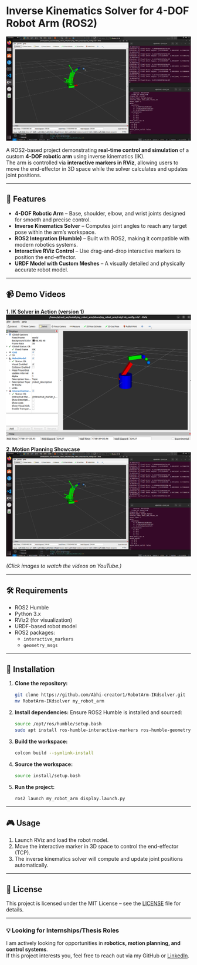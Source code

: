# Inverse Kinematics Solver for 4-DOF Robot Arm (ROS2)

![Project Demo](assets/Screenshot_2.png)

A ROS2-based project demonstrating **real-time control and simulation** of a custom **4-DOF robotic arm** using inverse kinematics (IK).  
The arm is controlled via **interactive markers in RViz**, allowing users to move the end-effector in 3D space while the solver calculates and updates joint positions.

---

## 🚀 Features
- **4-DOF Robotic Arm** – Base, shoulder, elbow, and wrist joints designed for smooth and precise control.  
- **Inverse Kinematics Solver** – Computes joint angles to reach any target pose within the arm’s workspace.  
- **ROS2 Integration (Humble)** – Built with ROS2, making it compatible with modern robotics systems.  
- **Interactive RViz Control** – Use drag-and-drop interactive markers to position the end-effector.  
- **URDF Model with Custom Meshes** – A visually detailed and physically accurate robot model.

---

## 📹 Demo Videos

**1. IK Solver in Action (version 1)**  
[![IK solver demo in V1](assets/Screenshot_1.png)](https://youtu.be/b1hVl7t81uQ)

**2. Motion Planning Showcase**  
[![Final fully Mesh Demo](assets/screenshot_2.png)](https://youtu.be/3FyhsID-Q4M)

*(Click images to watch the videos on YouTube.)*

---

## 🛠 Requirements
- ROS2 Humble
- Python 3.x
- RViz2 (for visualization)
- URDF-based robot model
- ROS2 packages:
  - `interactive_markers`
  - `geometry_msgs`

---

## 🔧 Installation

1. **Clone the repository:**
    ```bash
    git clone https://github.com/Abhi-creator1/RobotArm-IKdsolver.git
    mv RobotArm-IKdsolver my_robot_arm
    ```

2. **Install dependencies:**
    Ensure ROS2 Humble is installed and sourced:
    ```bash
    source /opt/ros/humble/setup.bash
    sudo apt install ros-humble-interactive-markers ros-humble-geometry-msgs
    ```

3. **Build the workspace:**
    ```bash
    colcon build --symlink-install
    ```

4. **Source the workspace:**
    ```bash
    source install/setup.bash
    ```

5. **Run the project:**
    ```bash
    ros2 launch my_robot_arm display.launch.py
    ```

---

## 🎮 Usage
1. Launch RViz and load the robot model.  
2. Move the interactive marker in 3D space to control the end-effector (TCP).  
3. The inverse kinematics solver will compute and update joint positions automatically.  

---

## 📜 License
This project is licensed under the MIT License – see the [LICENSE](LICENSE) file for details.

---

### 💡 Looking for Internships/Thesis Roles  
I am actively looking for opportunities in **robotics, motion planning, and control systems**.  
If this project interests you, feel free to reach out via my GitHub or [LinkedIn](https://linkedin.com/in/YOUR-LINK).
